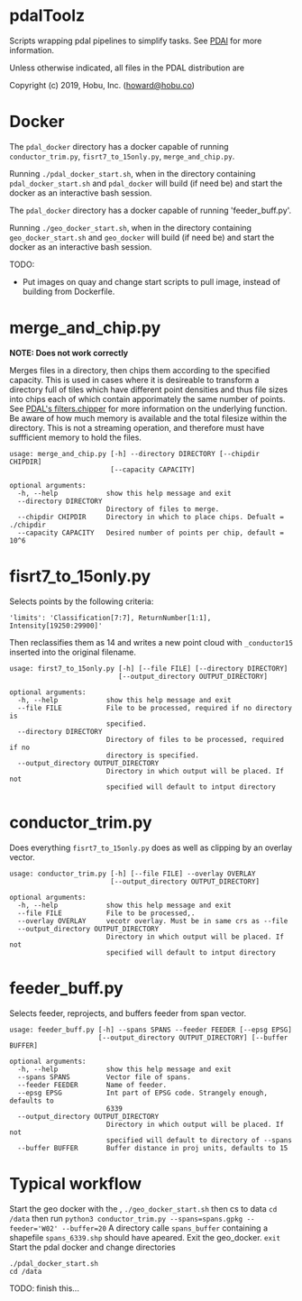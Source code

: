 # pdalToolz
Scripts wrapping pdal pipelines to simplify tasks. See [PDAl](https://pdal.io/index.html) for more information.

Unless otherwise indicated, all files in the PDAL distribution are

Copyright (c) 2019, Hobu, Inc. (howard@hobu.co)


# Docker
The `pdal_docker` directory has a docker capable of running `conductor_trim.py`, `fisrt7_to_15only.py`, `merge_and_chip.py`.

Running `./pdal_docker_start.sh`, when in the directory containing `pdal_docker_start.sh` and  `pdal_docker` will build (if need be) and start the docker as an interactive bash session.

The `pdal_docker` directory has a docker capable of running 'feeder_buff.py'.

Running `./geo_docker_start.sh`, when in the directory containing `geo_docker_start.sh` and  `geo_docker` will build (if need be) and start the docker as an interactive bash session.


TODO:
+ Put images on quay and change start scripts to pull image, instead of building from Dockerfile.




# merge_and_chip.py
__NOTE: Does not work correctly__

Merges files in a directory, then chips them according to the specified capacity.  This is used in cases where it is desireable to transform a directory full of tiles which have different point densities and thus file sizes into chips each of which contain apporimately the same number of points.  See [PDAL's filters.chipper](https://pdal.io/stages/filters.chipper.html) for more information on the underlying function.  Be aware of how much memory is available and the total filesize within the directory.  This is not a streaming operation, and therefore must have suffficient memory to hold the files.

```
usage: merge_and_chip.py [-h] --directory DIRECTORY [--chipdir CHIPDIR]
                         [--capacity CAPACITY]

optional arguments:
  -h, --help            show this help message and exit
  --directory DIRECTORY
                        Directory of files to merge.
  --chipdir CHIPDIR     Directory in which to place chips. Defualt = ./chipdir
  --capacity CAPACITY   Desired number of points per chip, default = 10^6
```

# fisrt7_to_15only.py
Selects points by the following criteria:
```
'limits': 'Classification[7:7], ReturnNumber[1:1], Intensity[19250:29900]'
```
Then reclassifies them as 14 and writes a new point cloud with `_conductor15` inserted into the original filename.

```
usage: first7_to_15only.py [-h] [--file FILE] [--directory DIRECTORY]
                           [--output_directory OUTPUT_DIRECTORY]

optional arguments:
  -h, --help            show this help message and exit
  --file FILE           File to be processed, required if no directory is
                        specified.
  --directory DIRECTORY
                        Directory of files to be processed, required if no
                        directory is specified.
  --output_directory OUTPUT_DIRECTORY
                        Directory in which output will be placed. If not
                        specified will default to intput directory

```
# conductor_trim.py
Does everything `fisrt7_to_15only.py` does as well as clipping by an overlay vector.

```
usage: conductor_trim.py [-h] [--file FILE] --overlay OVERLAY
                         [--output_directory OUTPUT_DIRECTORY]

optional arguments:
  -h, --help            show this help message and exit
  --file FILE           File to be processed,.
  --overlay OVERLAY     vecotr overlay. Must be in same crs as --file
  --output_directory OUTPUT_DIRECTORY
                        Directory in which output will be placed. If not
                        specified will default to intput directory

```

# feeder_buff.py
Selects feeder, reprojects, and buffers feeder from span vector.

```
usage: feeder_buff.py [-h] --spans SPANS --feeder FEEDER [--epsg EPSG]
                      [--output_directory OUTPUT_DIRECTORY] [--buffer BUFFER]

optional arguments:
  -h, --help            show this help message and exit
  --spans SPANS         Vector file of spans.
  --feeder FEEDER       Name of feeder.
  --epsg EPSG           Int part of EPSG code. Strangely enough, defaults to
                        6339
  --output_directory OUTPUT_DIRECTORY
                        Directory in which output will be placed. If not
                        specified will default to directory of --spans
  --buffer BUFFER       Buffer distance in proj units, defaults to 15

```

# Typical workflow
Start the geo docker with the ,
```./geo_docker_start.sh```
then cs to data
```cd /data```
then run
```python3 conductor_trim.py --spans=spans.gpkg --feeder='W02' --buffer=20```
A directory calle `spans_buffer` containing a shapefile `spans_6339.shp` should have apeared.
Exit the geo_docker.
```exit```
Start the pdal docker and change directories
```
./pdal_docker_start.sh
cd /data
```



 TODO: finish this...